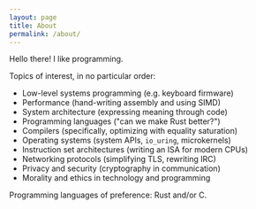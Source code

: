 ```yaml
---
layout: page
title: About
permalink: /about/
---
```


Hello there! I like programming.

Topics of interest, in no particular order:

- Low-level systems programming (e.g. keyboard firmware)
- Performance (hand-writing assembly and using SIMD)
- System architecture (expressing meaning through code)
- Programming languages ("can we make Rust better?")
- Compilers (specifically, optimizing with equality saturation)
- Operating systems (system APIs, `io_uring`, microkernels)
- Instruction set architectures (writing an ISA for modern CPUs)
- Networking protocols (simplifying TLS, rewriting IRC)
- Privacy and security (cryptography in communication)
- Morality and ethics in technology and programming

Programming languages of preference: Rust and/or C.
